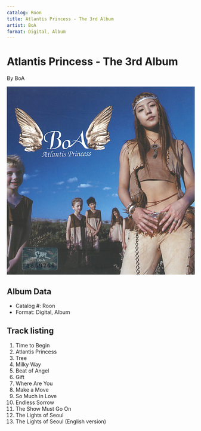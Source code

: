 ```yaml
---
catalog: Roon
title: Atlantis Princess - The 3rd Album
artist: BoA
format: Digital, Album
---
```


# Atlantis Princess - The 3rd Album

By BoA

![](../../assets/albumcovers/BoA-Atlantis_Princess_-_The_3rd_Album.png)

## Album Data

- Catalog #: Roon
- Format: Digital, Album


## Track listing


1. Time to Begin
2. Atlantis Princess
3. Tree
4. Milky Way
5. Beat of Angel
6. Gift
7. Where Are You
8. Make a Move
9. So Much in Love
10. Endless Sorrow
11. The Show Must Go On
12. The Lights of Seoul
13. The Lights of Seoul (English version)

